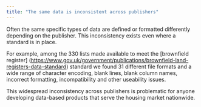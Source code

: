 ```yaml
---
title: "The same data is inconsistent across publishers"
---
```


Often the same specific types of data are defined or formatted differently depending on the publisher. This inconsistency exists even where a standard is in place.

For example, among the 330 lists made available to meet the [brownfield register] (https://www.gov.uk/government/publications/brownfield-land-registers-data-standard) standard we found 31 different file formats and a wide range of character encoding, blank lines, blank column names, incorrect formatting, incompatibility and other useability issues.

This widespread inconsistency across publishers is problematic for anyone developing data-based products that serve the housing market nationwide.
